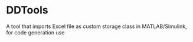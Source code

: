 # DDTools
A tool that imports Excel file as custom storage class in MATLAB/Simulink, for code generation use
